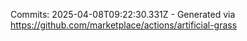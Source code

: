 Commits: 2025-04-08T09:22:30.331Z - Generated via https://github.com/marketplace/actions/artificial-grass
<br>

